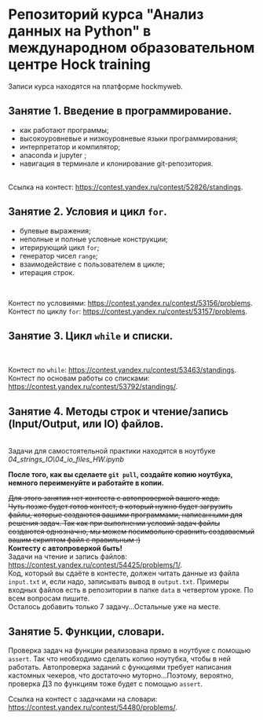 # Репозиторий курса "Анализ данных на Python" в международном образовательном центре Hock training

Записи курса находятся на платформе hockmyweb.

## Занятие 1. Введение в программирование.
* как работают программы;
* высокоуровневые и низкоуровневые языки программирования;
* интерпретатор и компилятор;
* anaconda и jupyter ;
* навигация в терминале и клонирование git-репозитория.
<br>
Ссылка на контест: <a href="https://contest.yandex.ru/contest/52826/standings">https://contest.yandex.ru/contest/52826/standings</a>.

## Занятие 2. Условия и цикл `for`.
* булевые выражения;
* неполные и полные условные конструкции;
* итерирующий цикл `for`;
* генератор чисел `range`;
* взаимодействие с пользователем в цикле;
* итерация строк.
<br>

Контест по условиями: <a href="https://contest.yandex.ru/contest/53156/problems/">https://contest.yandex.ru/contest/53156/problems</a>.<br>
Контест по циклу `for`: <a href="https://contest.yandex.ru/contest/53157/problems/">https://contest.yandex.ru/contest/53157/problems</a>.<br>

## Занятие 3. Цикл `while` и списки.
<br>

Контест по `while`: <a href="https://contest.yandex.ru/contest/53463/standings">https://contest.yandex.ru/contest/53463/standings</a>.<br>
Контест по основам работы со списками: <a href="https://contest.yandex.ru/contest/53792/standings/">https://contest.yandex.ru/contest/53792/standings/</a>.<br>

## Занятие 4. Методы строк и чтение/запись (Input/Output, или IO) файлов.
<br>
Задачи для самостоятельной практики находятся в ноутбуке <i>04_strings_IO\04_io_files_HW.ipynb</i> <br>

**После того, как вы сделаете `git pull`, создайте копию ноутбука, немного переименуйте и работайте в копии.**<br>

~~Для этого занятия нет контеста с автопроверкой вашего кода.~~<br>
~~Чуть позже будет готов контест, в который нужно будет загрузить файлы, которые создаются вашими программами, написанными для решения задач. Так как при выполнении условий задач файлы создаются однозначно, мы можем посимвольно сравнить создаваемый вашим скриптом файл с правильным :)~~<br>
**Контесту с автопроверкой быть!**<br>
Задачи на чтение и запись файлов: <a href="https://contest.yandex.ru/contest/54425/problems/1/">https://contest.yandex.ru/contest/54425/problems/1/</a>.<br>
Код, который вы сдаёте в контесте, должен читать данные из файла `input.txt` и, если надо, записывать вывод в `output.txt`. Примеры входных файлов есть в репозитории в папке `data` в четвертом уроке. По всем вопросам пишите.<br>
Осталось добавить только 7 задачу...Остальные уже на месте.

## Занятие 5. Функции, словари.
Проверка задач на функции реализована прямо в ноутбуке с помощью `assert`. Так что необходимо сделать копию ноутубка, чтобы в ней работать. Автопроверка заданий с функциями требует написания кастомных чекеров, что достаточно муторно...Поэтому, вероятно, проверка ДЗ по функциям тоже будет с помощью `assert`.<br>

Ссылка на контест с задачками на словари: <a href="https://contest.yandex.ru/contest/54480/problems/">https://contest.yandex.ru/contest/54480/problems/</a>.


